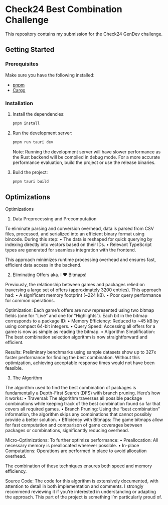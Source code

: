 # Check24 Best Combination Challenge

This repository contains my submission for the Check24 GenDev challenge.

## Getting Started

### Prerequisites

Make sure you have the following installed:

- [pnpm](https://pnpm.io/)
- [Cargo](https://doc.rust-lang.org/cargo/)

### Installation

1. Install the dependencies:
    ```bash
    pnpm install
    ```

2. Run the development server:
    ```bash
    pnpm run tauri dev
    ```
    Note: Running the development server will have slower performance as the Rust backend will be compiled in debug mode. For a more accurate performance evaluation, build the project or use the release binaries.

3. Build the project:
    ```bash
    pnpm tauri build
    ```

## Optimizations
Optimizations

1. Data Preprocessing and Precomputation

To eliminate parsing and conversion overhead, data is parsed from CSV files, processed, and serialized into an efficient binary format using bincode. During this step:
	•	The data is reshaped for quick querying by indexing directly into vectors based on their IDs.
	•	Relevant TypeScript types are generated for seamless integration with the frontend.

This approach minimizes runtime processing overhead and ensures fast, efficient data access in the backend.

2. Eliminating Offers aka. I ❤️ Bitmaps!

Previously, the relationship between games and packages relied on traversing a large set of offers (approximately 3200 entries). This approach had:
	•	A significant memory footprint (~224 kB).
	•	Poor query performance for common operations.

Optimization: Each game’s offers are now represented using two bitmap fields (one for “Live” and one for “Highlights”). Each bit in the bitmap corresponds to a package ID:
	•	Memory Efficiency: Reduced to ~45 kB by using compact 64-bit integers.
	•	Query Speed: Accessing all offers for a game is now as simple as reading the bitmap.
	•	Algorithm Simplification: The best combination selection algorithm is now straightforward and efficient.

Results:
Preliminary benchmarks using sample datasets show up to 327x faster performance for finding the best combination. Without this optimization, achieving acceptable response times would not have been feasible.

3. The Algorithm

The algorithm used to find the best combination of packages is fundamentally a Depth-First Search (DFS) with branch pruning. Here’s how it works:
	•	Traversal: The algorithm traverses all possible package combinations while keeping track of the best combination found so far that covers all required games.
	•	Branch Pruning: Using the “best combination” information, the algorithm skips any combinations that cannot possibly provide a better solution.
	•	Efficiency with Bitmaps: The game bitmaps allow for fast computation and comparison of game coverages between packages or combinations, significantly reducing overhead.

Micro-Optimizations:
To further optimize performance:
	•	Preallocation: All necessary memory is preallocated wherever possible.
	•	In-place Computations: Operations are performed in place to avoid allocation overhead.

The combination of these techniques ensures both speed and memory efficiency.

Source Code:
The code for this algorithm is extensively documented, with attention to detail in both implementation and comments. I strongly recommend reviewing it if you’re interested in understanding or adapting the approach. This part of the project is something I’m particularly proud of.
